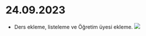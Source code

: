 ﻿# 24.09.2023
 * Ders ekleme, listeleme ve Öğretim üyesi ekleme.
   <img src="https://erdituzun.com.tr/diyagram.png"/>

